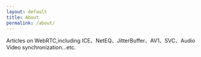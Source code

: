 ```yaml
---
layout: default
title: About
permalink: /about/
---
```


Articles on WebRTC,including ICE、NetEQ、JitterBuffer、AV1、SVC、Audio Video synchronization...etc.

